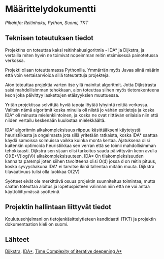 # Määrittelydokumentti

_Pikainfo: Reitinhaku, Python, Suomi, TKT_

## Teknisen toteutuksen tiedot
Projektina on toteuttaa kaksi reitinhakualgoritmia - IDA* ja Dijkstra, ja vertailla miten hyvin ne toimivat nopeimman reitin etsimisessä painotetussa verkossa. 

Projekti ollaan toteuttamassa Pythonilla. Ymmärrän myös Javaa siinä määrin että voin vertaisarvioida sillä toteutettuja projekteja.

Aion toteuttaa projektia varten itse yllä mainitut algoritmit. Jotta Dijkstrasta saisi mahdollisimman tehokkaan, aion toteuttaa siihen myös tietorakenteena keon joka päivittyy laskettujen etäisyyksien muuttuessa.

Yritän projektissa selvittää hyviä tapoja löytää lyhyintä reittiä verkossa. Valitsin nämä algoritmit koska minulla oli niistä jo vähän esitietoja ja koska IDA* oli minusta mielenkiintoinen, ja koska ne ovat riittävän erilaisia niin että niiden vertailu keskenään kuulostaa mielekkäältä.

IDA* algoritmin aikakompleksisuus riippuu käsittääkseni käytetystä heuristiikasta ja ongelmasta jota sillä yritetään ratkaista, koska IDA* saattaa käydä samoissa solmuissa vaikka kuinka monta kertaa. Ajatuksena olisi kuitenkin optimoida heuristiikkaa sen verran että se toimii mahdollisimman tehokkaasti. Dijkstra sen sijaan olisi tarkoitus saada päivittyvän keon avulla O((E+V)log(V)) aikakompleksisuuteen. IDA* On tilakompleksisuuden kannalta parempi joten siihen tavoitteena olisi O(d) jossa d on reitin pituus, koska syvyyshakuna IDA* ei tarvitse ikinä tallentaa mitään muuta. Dijkstra tilavaativuus tulisi olla luokkaa O(2V)

Syötteet eivät ole merkittävä osuus projektin suunniteltua toimintaa, mutta saatan toteuttaa aloitus ja lopetuspisteen valinnan niin että ne voi antaa käyttöliittymässä syötteinä.

## Projektin hallintaan liittyvät tiedot
Koulutusohjelmani on tietojenkäsittelytieteen kandidaatti (TKT) ja projektin dokumentaation kieli on suomi.

## Lähteet

[Dijkstra](https://en.wikipedia.org/wiki/Dijkstra%27s_algorithm), [IDA*](https://en.wikipedia.org/wiki/Iterative_deepening_A*), [Time Complexity of iterative deepening A*](https://www.sciencedirect.com/science/article/pii/S0004370201000947?via%3Dihub)
